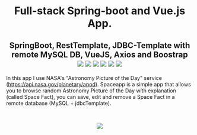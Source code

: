 <h1 align='center'>Full-stack Spring-boot and Vue.js App.</h1>
<h2 align='center'>SpringBoot, RestTemplate, JDBC-Template with remote MySQL DB, VueJS, Axios and Boostrap<br>
<img src="https://img.shields.io/badge/Java-ED8B00?style=plastic&logo=java&logoColor=white">
<img src="https://img.shields.io/badge/SpringBoot-6DB33F?style=plastic&logo=spring&logoColor=white">
<img src="https://img.shields.io/badge/Vue.js-35495E?style=plastic&logo=vue.js&logoColor=4FC08D">
<img src="https://img.shields.io/badge/Bootstrap-563D7C?style=plastic&logo=bootstrap&logoColor=white">
<img src="https://img.shields.io/badge/JavaScript-F7DF1E?style=plastic&logo=javascript&logoColor=black">
<img src="https://badges.pufler.dev/visits/JaneckN/spaceapp">
</h2>



In this app I use NASA's "Astronomy Picture of the Day" service (https://api.nasa.gov/planetary/apod).
Spaceapp is a simple app that allows you to browse random Astronomy Picture of the Day with explanation (called Space Fact),
you can save, edit and remove a Space Fact in a remote database (MySQL + jdbcTemplate).


<br/>

<p align="center"> 
<img src="https://i.postimg.cc/d1QvZLDZ/space.png">
<br/>

<br/>
</p>




